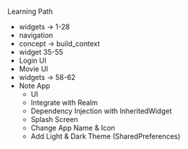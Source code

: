 Learning Path

- widgets -> 1-28
- navigation
- concept -> build_context
- widget 35-55
- Login UI
- Movie UI
- widgets -> 58-62
- Note App 
    - UI
    - Integrate with Realm
    - Dependency Injection with InheritedWidget
    - Splash Screen
    - Change App Name & Icon
    - Add Light & Dark Theme (SharedPreferences)